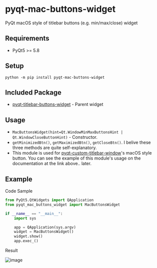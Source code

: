 # pyqt-mac-buttons-widget
PyQt macOS style of titlebar buttons (e.g. min/max/close) widget 

## Requirements
* PyQt5 >= 5.8

## Setup
`python -m pip install pyqt-mac-buttons-widget`

## Included Package
* <a href="https://github.com/yjg30737/pyqt-titlebar-buttons-widget.git">pyqt-titlebar-buttons-widget</a> - Parent widget

## Usage
* `MacButtonsWidget(hint=Qt.WindowMinMaxButtonsHint | Qt.WindowCloseButtonHint)` - Constructor.
* `getMinimizedBtn()`, `getMaximizedBtn()`, `getCloseBtn()`. I belive these three methods are quite self-explanatory.
* This module is used for <a href="https://github.com/yjg30737/pyqt-custom-titlebar-window.git">pyqt-custom-titlebar-window</a>'s macOS style button. You can see the example of this module's usage on the documentation at the link above.. later.

## Example
Code Sample

```python
from PyQt5.QtWidgets import QApplication
from pyqt_mac_buttons_widget import MacButtonsWidget

if __name__ == "__main__":
    import sys

    app = QApplication(sys.argv)
    widget = MacButtonsWidget()
    widget.show()
    app.exec_()
```

Result

![image](https://user-images.githubusercontent.com/55078043/154260566-706ae34f-37c5-42db-ab8d-90d0d58341db.png)
